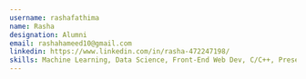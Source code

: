 ```yaml
---
username: rashafathima
name: Rasha
designation: Alumni
email: rashahameed10@gmail.com
linkedin: https://www.linkedin.com/in/rasha-472247198/
skills: Machine Learning, Data Science, Front-End Web Dev, C/C++, Presentation
---
```

